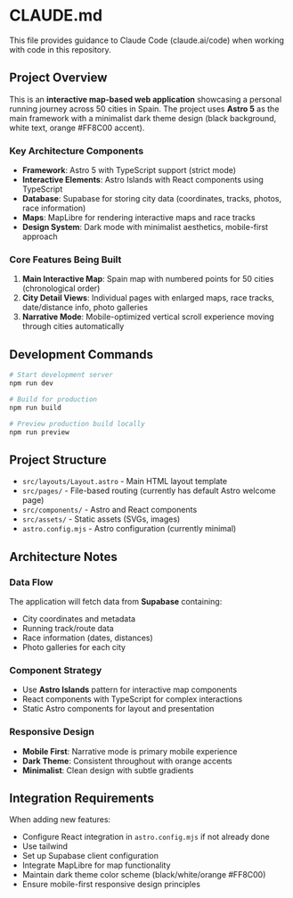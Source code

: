 # CLAUDE.md

This file provides guidance to Claude Code (claude.ai/code) when working with code in this repository.

## Project Overview

This is an **interactive map-based web application** showcasing a personal running journey across 50 cities in Spain. The project uses **Astro 5** as the main framework with a minimalist dark theme design (black background, white text, orange #FF8C00 accent).

### Key Architecture Components

- **Framework**: Astro 5 with TypeScript support (strict mode)
- **Interactive Elements**: Astro Islands with React components using TypeScript
- **Database**: Supabase for storing city data (coordinates, tracks, photos, race information)
- **Maps**: MapLibre for rendering interactive maps and race tracks
- **Design System**: Dark mode with minimalist aesthetics, mobile-first approach

### Core Features Being Built

1. **Main Interactive Map**: Spain map with numbered points for 50 cities (chronological order)
2. **City Detail Views**: Individual pages with enlarged maps, race tracks, date/distance info, photo galleries
3. **Narrative Mode**: Mobile-optimized vertical scroll experience moving through cities automatically

## Development Commands

```bash
# Start development server
npm run dev

# Build for production
npm run build

# Preview production build locally
npm run preview
```

## Project Structure

- `src/layouts/Layout.astro` - Main HTML layout template
- `src/pages/` - File-based routing (currently has default Astro welcome page)
- `src/components/` - Astro and React components
- `src/assets/` - Static assets (SVGs, images)
- `astro.config.mjs` - Astro configuration (currently minimal)

## Architecture Notes

### Data Flow
The application will fetch data from **Supabase** containing:
- City coordinates and metadata
- Running track/route data
- Race information (dates, distances)
- Photo galleries for each city

### Component Strategy
- Use **Astro Islands** pattern for interactive map components
- React components with TypeScript for complex interactions
- Static Astro components for layout and presentation

### Responsive Design
- **Mobile First**: Narrative mode is primary mobile experience
- **Dark Theme**: Consistent throughout with orange accents
- **Minimalist**: Clean design with subtle gradients

## Integration Requirements

When adding new features:
- Configure React integration in `astro.config.mjs` if not already done
- Use tailwind
- Set up Supabase client configuration
- Integrate MapLibre for map functionality
- Maintain dark theme color scheme (black/white/orange #FF8C00)
- Ensure mobile-first responsive design principles